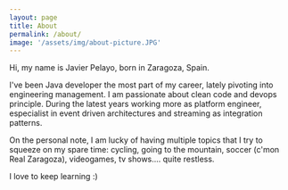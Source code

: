 ```yaml
---
layout: page
title: About
permalink: /about/
image: '/assets/img/about-picture.JPG'
---
```


Hi, my name is Javier Pelayo, born in Zaragoza, Spain.

I've been Java developer the most part of my career, lately pivoting into engineering management. I am passionate about clean code and devops principle. During the latest years working more as platform engineer, especialist in event driven architectures and streaming as integration patterns.

On the personal note, I am lucky of having multiple topics that I try to squeeze on my spare time: cycling, going to the mountain, soccer (c'mon Real Zaragoza), videogames, tv shows.... quite restless.

I love to keep learning :)
